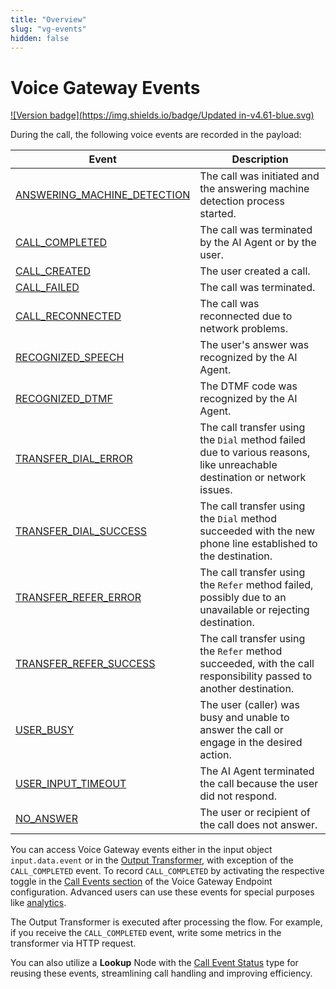 ```yaml
---
title: "Overview"
slug: "vg-events"
hidden: false
---
```


# Voice Gateway Events

[![Version badge](https://img.shields.io/badge/Updated in-v4.61-blue.svg)](../../../release-notes/4.61.md)

During the call, the following voice events are recorded in the payload:

| Event                                                         | Description                                                                                                              |
|---------------------------------------------------------------|--------------------------------------------------------------------------------------------------------------------------|
| [ANSWERING_MACHINE_DETECTION](ANSWERING_MACHINE_DETECTION.md) | The call was initiated and the answering machine detection process started.                                              |
| [CALL_COMPLETED](CALL_COMPLETED.md)                           | The call was terminated by the AI Agent or by the user.                                                             |
| [CALL_CREATED](CALL_CREATED.md)                               | The user created a call.                                                                                                 |
| [CALL_FAILED](CALL_FAILED.md)                                 | The call was terminated.                                                                                                 |
| [CALL_RECONNECTED](CALL_RECONNECTED.md)                       | The call was reconnected due to network problems.                                                                        |
| [RECOGNIZED_SPEECH](RECOGNIZED_SPEECH.md)                     | The user's answer was recognized by the AI Agent.                                                                   |
| [RECOGNIZED_DTMF](RECOGNIZED_DTMF.md)                         | The DTMF code was recognized by the AI Agent.                                                                       |
| [TRANSFER_DIAL_ERROR](TRANSFER_DIAL_ERROR.md)                 | The call transfer using the `Dial` method failed due to various reasons, like unreachable destination or network issues. |
| [TRANSFER_DIAL_SUCCESS](TRANSFER_DIAL_SUCCESS.md)             | The call transfer using the `Dial` method succeeded with the new phone line established to the destination.              |
| [TRANSFER_REFER_ERROR](TRANSFER_REFER_ERROR.md)               | The call transfer using the `Refer` method failed, possibly due to an unavailable or rejecting destination.              |
| [TRANSFER_REFER_SUCCESS](TRANSFER_REFER_SUCCESS.md)           | The call transfer using the `Refer` method succeeded, with the call responsibility passed to another destination.        |
| [USER_BUSY](USER_BUSY.md)                                     | The user (caller) was busy and unable to answer the call or engage in the desired action.                                |
| [USER_INPUT_TIMEOUT](USER_INPUT_TIMEOUT.md)                   | The AI Agent terminated the call because the user did not respond.                                                  |
| [NO_ANSWER](NO_ANSWER.md)                                     | The user or recipient of the call does not answer.                                                                       |

You can access Voice Gateway events either in the input object `input.data.event` or in the [Output Transformer](../../../ai/deploy/endpoints/transformers/output-transformer.md), with exception of the `CALL_COMPLETED` event. To record `CALL_COMPLETED` by activating the respective toggle in the [Call Events section](../../../ai/deploy/endpoint-reference/overview.md#call-events) of the Voice Gateway Endpoint configuration. Advanced users can use these events for special purposes like [analytics](../../../ai/analyze/collecting-data.md).

The Output Transformer is executed after processing the flow. For example, if you receive the `CALL_COMPLETED` event, write some metrics in the transformer via HTTP request.

You can also utilize a **Lookup** Node with the [Call Event Status](../../../ai/build/node-reference/logic/lookup.md#call-event-status) type for reusing these events, streamlining call handling and improving efficiency.